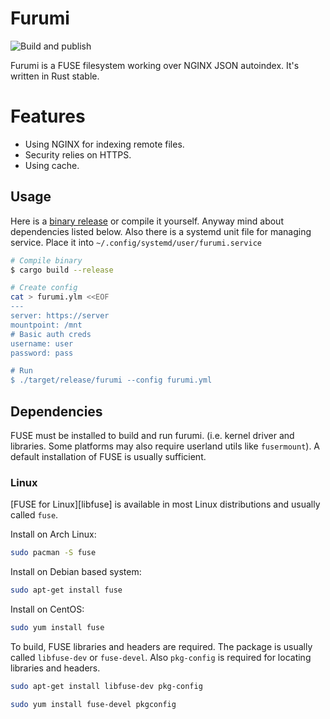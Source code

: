 # Furumi

![Build and publish](https://github.com/house-of-vanity/furumi/workflows/Build%20and%20publish/badge.svg)

Furumi is a FUSE filesystem working over NGINX JSON autoindex. It's written in Rust stable.


# Features
  - Using NGINX for indexing remote files.
  - Security relies on HTTPS.
  - Using cache.
  
## Usage
Here is a [binary release](https://github.com/house-of-vanity/furumi/releases/latest) or compile it yourself. Anyway mind about dependencies listed below. Also there is a systemd unit file for managing service. Place it into `~/.config/systemd/user/furumi.service`

```sh
# Compile binary
$ cargo build --release

# Create config
cat > furumi.ylm <<EOF
---
server: https://server
mountpoint: /mnt
# Basic auth creds
username: user
password: pass

# Run
$ ./target/release/furumi --config furumi.yml

```

## Dependencies

FUSE must be installed to build and run furumi. (i.e. kernel driver and libraries. Some platforms may also require userland utils like `fusermount`). A default installation of FUSE is usually sufficient.

### Linux

[FUSE for Linux][libfuse] is available in most Linux distributions and usually called `fuse`. 

Install on Arch Linux:

```sh
sudo pacman -S fuse
```

Install on Debian based system:

```sh
sudo apt-get install fuse
```

Install on CentOS:

```sh
sudo yum install fuse
```

To build, FUSE libraries and headers are required. The package is usually called `libfuse-dev` or `fuse-devel`. Also `pkg-config` is required for locating libraries and headers.

```sh
sudo apt-get install libfuse-dev pkg-config
```

```sh
sudo yum install fuse-devel pkgconfig
```


